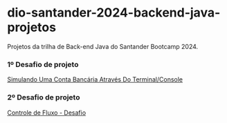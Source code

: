 # dio-santander-2024-backend-java-projetos
Projetos da trilha de Back-end Java do Santander Bootcamp 2024.

### 1º Desafio de projeto
[Simulando Uma Conta Bancária Através Do Terminal/Console](https://github.com/Luiz-Paulo-Morais/dio-santander-2024-backend-java-projetos/tree/main/ContaBanco)

### 2º Desafio de projeto
[Controle de Fluxo - Desafio](https://github.com/Luiz-Paulo-Morais/dio-santander-2024-backend-java-projetos/tree/main/DesafioControleFluxo)

